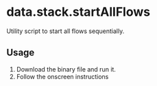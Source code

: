 # data.stack.startAllFlows

Utility script to start all flows sequentially.

## Usage

1. Download the binary file and run it.
2. Follow the onscreen instructions